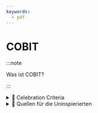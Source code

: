 ```yaml
---
keywords:
  - pdf
---
```


# COBIT

:::note

Was ist COBIT?

:::

<details>
  <summary>🎉 Celebration Criteria</summary>

Sie kennen die Grundbausteine von COBIT.

Sie können das Framework in seinen Grundzügen jemanden Erklären.

Sie kennen Stärken und Schwechen des Frameworks.

</details>

<details>
  <summary>🤫 Quellen für die Uninspierierten</summary>

- [**COBIT**](https://www.fhnw.ch/plattformen/iwi/2019/04/16/was-ist-cobit-inhalt-veraenderungen-auswirkung-cybersecurity/)

</details>
